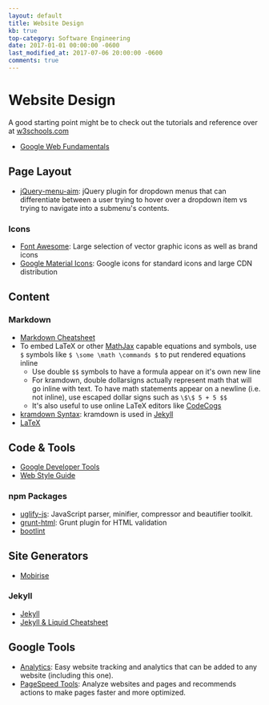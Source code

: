 ```yaml
---
layout: default
title: Website Design
kb: true
top-category: Software Engineering
date: 2017-01-01 00:00:00 -0600
last_modified_at: 2017-07-06 20:00:00 -0600
comments: true
---
```


# Website Design

A good starting point might be to check out the tutorials and reference over at [w3schools.com](https://www.w3schools.com/)

* [Google Web Fundamentals](https://developers.google.com/web/fundamentals/)

## Page Layout

* [jQuery-menu-aim](https://github.com/kamens/jQuery-menu-aim): jQuery plugin for dropdown menus that can differentiate between a user trying to hover over a dropdown item vs trying to navigate into a submenu's contents.

### Icons

* [Font Awesome](http://fontawesome.io/icons/): Large selection of vector graphic icons as well as brand icons
* [Google Material Icons](http://google.github.io/material-design-icons/): Google icons for standard icons and large CDN distribution

## Content

### Markdown

* [Markdown Cheatsheet](https://github.com/adam-p/markdown-here/wiki/Markdown-Cheatsheet)
* To embed LaTeX or other [MathJax](https://www.mathjax.org/) capable equations and symbols, use `$` symbols like `$ \some \math \commands $` to put rendered equations inline
    - Use double `$$` symbols to have a formula appear on it's own new line
    - For kramdown, double dollarsigns actually represent math that will go inline with text. To have math statements appear on a newline (i.e. not inline), use escaped dollar signs such as `\$\$ 5 + 5 $$`
    - It's also useful to use online LaTeX editors like [CodeCogs](https://www.codecogs.com/latex/eqneditor.php)
* [kramdown Syntax](https://kramdown.gettalong.org/syntax.html): kramdown is used in [Jekyll](#Jekyll)
* [LaTeX](https://en.wikibooks.org/wiki/LaTeX)

## Code & Tools

* [Google Developer Tools](https://developers.google.com/web/tools/setup/setup-buildtools#dont-trip-up-with-vendor-prefixes)
* [Web Style Guide](http://www.webstyleguide.com/)

### npm Packages

* [uglify-js](https://www.npmjs.com/package/uglify-js): JavaScript parser, minifier, compressor and beautifier toolkit.
* [grunt-html](https://www.npmjs.com/package/grunt-html): Grunt plugin for HTML validation
* [bootlint](https://github.com/twbs/bootlint)

## Site Generators

* [Mobirise](https://mobirise.com/)

### Jekyll

* [Jekyll](https://jekyllrb.com/)
* [Jekyll & Liquid Cheatsheet](https://gist.github.com/smutnyleszek/9803727)

## Google Tools

* [Analytics](https://analytics.google.com/): Easy website tracking and analytics that can be added to any website (including this one).
* [PageSpeed Tools](https://developers.google.com/speed/pagespeed/): Analyze websites and pages and recommends actions to make pages faster and more optimized.
